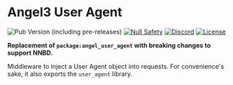 # Angel3 User Agent

![Pub Version (including pre-releases)](https://img.shields.io/pub/v/angel3_user_agent?include_prereleases)
[![Null Safety](https://img.shields.io/badge/null-safety-brightgreen)](https://dart.dev/null-safety)
[![Discord](https://img.shields.io/discord/1060322353214660698)](https://discord.gg/3X6bxTUdCM)
[![License](https://img.shields.io/github/license/dart-backend/belatuk-common-utilities)](https://github.com/dart-backend/angel/tree/angel3/packages/user_agent/angel_user_agent/LICENSE)

**Replacement of `package:angel_user_agent` with breaking changes to support NNBD.**

Middleware to inject a User Agent object into requests. For convenience's sake, it also exports the `user_agent` library.
